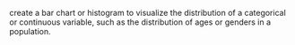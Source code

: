 create a bar chart or histogram to visualize the distribution of a categorical or continuous variable, such as the distribution of ages or genders in a population.
